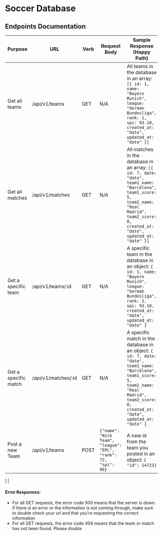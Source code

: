 # Soccer Database

## Endpoints Documentation

| Purpose            | URL               | Verb | Request Body | Sample Response (Happy Path) |
|--------------------|-------------------|------|--------------|------------------------------|
|Get all teams       |/api/v1/teams      | GET  | N/A          | All teams in the database in an array: ```[{ id: 1, name: "Bayern Munich", league: "German Bundesliga", rank: 1, spi: 93.10, created_at: "date", updated_at: "date" }]```|
|Get all matches     |/api/v1/matches    | GET  | N/A          | All matches in the database in an array: ```[{ id: 7, date: "date", team1_name: "Barcelona", team1_score: 5, team2_name: "Real Madrid", team2_score: 0, created_at: "date", updated_at: "date" }]```|
|Get a specific team |/api/v1/teams/:id  | GET  | N/A          | A specific team in the database in an object: ```{ id: 1, name: "Bayern Munich", league: "German Bundesliga", rank: 1, spi: 93.10, created_at: "date", updated_at: "date" }```|
|Get a specific match|/api/v1/matches/:id| GET  | N/A          | A specific match in the database in an object: ```{ id: 7, date: "date", team1_name: "Barcelona", team1_score: 5, team2_name: "Real Madrid", team2_score: 0, created_at: "date", updated_at: "date" }```|
|Post a new Team     |/api/v1/teams      | POST | ```{"name": "Nick Team", "league": "EPL", "rank": 72, "spi": 80}```| A new id from the team you posted in an object: ```{ "id": 14723}```|
|
|

#### Error Responses:
- For all GET requests, the error code 500 means that the server is down. If there is an error or the information is not coming through, make sure to double check your url and that you're requesting the correct information
- For all GET requests, the error code 404 means that the team or match has not been found. Please double 
